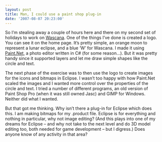 ```yaml
---
layout: post
title: Man, I could use a paint shop plug-in
date: '2007-08-07 20:23:00'
---
```



So I’m stealing away a couple of hours here and there on my second set of holidays to work on [Wascana](http://wascana.sf.net/). One of the things I’ve done is created a logo. You can see it on the home page. It’s pretty simple, an orange moon to represent a lunar <span>eclipse</span>, and a blue ‘W’ for Wascana. I made it using [Paint.Net](http://www.getpaint.net/), a photo editor written in C# (for some reason…). But it was pretty handy since it supported layers and let me draw simple shapes like the circle and text.

The next phase of the exercise was to then use the logo to create images for the icons and bitmaps in Eclipse. I wasn’t too happy with how Paint.Net scaled the images and I wanted more control over the properties of the circle and text. I tried a number of different programs, an old version of Paint Shop Pro (when it was still owned Jasc) and GIMP for Windows. Neither did what I wanted.

But that got me thinking. Why isn’t there a plug-in for Eclipse which does this. I <span>am</span> making bitmaps for my .product file. Eclipse is for everything and nothing in particular, why not image editing? (And this plays into one of my dreams for Eclipse – and why not take to the next level and do 3D model editing too, both needed for game development – but I digress.) Does anyone know of any activity in that area?


